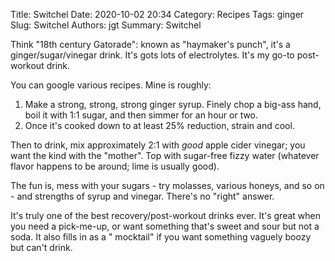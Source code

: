 Title: Switchel
Date: 2020-10-02 20:34
Category: Recipes
Tags: ginger
Slug: Switchel
Authors: jgt
Summary: Switchel


Think "18th century Gatorade": known as "haymaker's punch", it's a ginger/sugar/vinegar drink. It's gots lots of electrolytes. It's my go-to post-workout drink.

You can google various recipes. Mine is roughly:

1. Make a strong, strong, strong ginger syrup. Finely chop a big-ass hand, boil it with 1:1 sugar, and then simmer for an hour or two.
2. Once it's cooked down to at least 25% reduction, strain and cool.

Then to drink, mix approximately 2:1 with *good* apple cider vinegar; you want the kind with the "mother". Top with sugar-free fizzy water (whatever flavor happens to be around; lime is usually good).

The fun is, mess with your sugars - try molasses, various honeys, and so on - and strengths of syrup and vinegar. There's no "right" answer.

It's truly one of the best recovery/post-workout drinks ever. It's great when you need a pick-me-up, or want something that's sweet and sour but not a soda. It also fills in as a " mocktail" if you want something vaguely boozy but can't drink.
